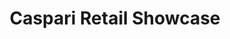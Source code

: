---
title: "Caspari Retail Showcase"
url: /charlottesville/caspari-retail-showcase/
shop: interior decoration
---